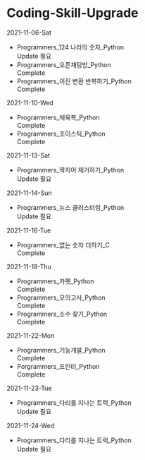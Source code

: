 # Coding-Skill-Upgrade

2021-11-06-Sat  
 - Programmers_124 나라의 숫자_Python  
    Update 필요  
 - Programmers_오픈채팅방_Python  
    Complete  
 - Programmers_이진 변환 반복하기_Python  
    Complete  
    
2021-11-10-Wed  
 - Programmers_체육복_Python  
    Complete  
 - Programmers_조이스틱_Python  
    Complete

2021-11-13-Sat  
 - Programmers_짝지어 제거하기_Python  
    Update 필요

2021-11-14-Sun  
 - Programmers_뉴스 클러스터링_Python  
    Update 필요  

2021-11-16-Tue  
  - Programmers_없는 숫자 더하기_C  
    Complete  

2021-11-18-Thu
  - Programmers_카펫_Python  
    Complete  
  - Programmers_모의고사_Python  
    Complete  
  - Programmers_소수 찾기_Python  
    Complete  

2021-11-22-Mon  
   - Programmers_기능개발_Python  
      Complete  
   - Porgrammers_프린터_Python  
      Complete  

2021-11-23-Tue  
   - Programmers_다리를 지나는 트럭_Python  
      Update 필요  

2021-11-24-Wed  
   - Programmers_다리를 지나는 트럭_Python  
      Update 필요  